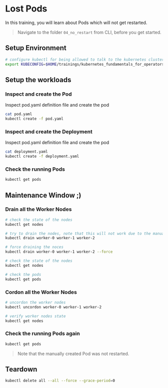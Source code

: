# Lost Pods

In this training, you will learn about Pods which will not get restarted.

> Navigate to the folder `04_no_restart` from CLI, before you get started.

## Setup Environment

```bash
# configure kubectl for being allowed to talk to the kubernetes cluster
export KUBECONFIG=$HOME/trainings/kubernetes_fundamentals_for_operators/01_magicless-kubernetes/secrets/admin.kubeconfig
```

## Setup the workloads

### Inspect and create the Pod

Inspect pod.yaml definition file and create the pod

```bash
cat pod.yaml
kubectl create -f pod.yaml
```

### Inspect and create the Deployment

Inspect pod.yaml definition file and create the pod

```bash
cat deployment.yaml
kubectl create -f deployment.yaml
```

### Check the running Pods

```bash
kubectl get pods
```

## Maintenance Window ;)

### Drain all the Worker Nodes

```bash
# check the state of the nodes
kubectl get nodes

# try to drain the nodes, note that this will not work due to the manualy created pod
kubectl drain worker-0 worker-1 worker-2

# force draining the noces
kubectl drain worker-0 worker-1 worker-2 --force

# check the state of the nodes
kubectl get nodes

# check the pods
kubectl get pods
```

### Cordon all the Worker Nodes

```bash
# uncordon the worker nodes
kubectl uncordon worker-0 worker-1 worker-2

# verify worker nodes state
kubectl get nodes
```

### Check the running Pods again

```bash
kubectl get pods
```

> Note that the manually created Pod was not restarted.

## Teardown

```bash
kubectl delete all --all --force --grace-period=0
```
